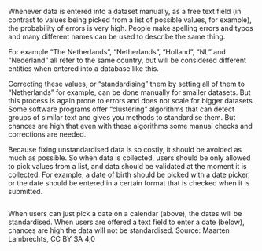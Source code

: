 Whenever data is entered into a dataset manually, as a free text field (in contrast to values being picked from a list of possible values, for example), the probability of errors is very high. People make spelling errors and typos and many different names can be used to describe the same thing.

For example “The Netherlands”, “Netherlands”, “Holland”, “NL” and “Nederland” all refer to the same country, but will be considered different entities when entered into a database like this.

Correcting these values, or “standardising” them by setting all of them to “Netherlands” for example, can be done manually for smaller datasets. But this process is again prone to errors and does not scale for bigger datasets. Some software programs offer “clustering” algorithms that can detect groups of similar text and gives you methods to standardise them. But chances are high that even with these algorithms some manual checks and corrections are needed.

Because fixing unstandardised data is so costly, it should be avoided as much as possible. So when data is collected, users should be only allowed to pick values from a list, and data should be validated at the moment it is collected. For example, a date of birth should be picked with a date picker, or the date should be entered in a certain format that is checked when it is submitted.

<p class='center'>
<img src='Pitfalls%20in%20data%20eb8fedacd9fb46a98a3c448baaa69495/datepicker.png' alt='' class='max-400' />
</p>

When users can just pick a date on a calendar (above), the dates will be standardised. When users are offered a text field to enter a date (below), chances are high the data will not be standardised. Source: Maarten Lambrechts, CC BY SA 4,0

<p class='center'>
<img src='Pitfalls%20in%20data%20eb8fedacd9fb46a98a3c448baaa69495/datefield.png' alt='' class='max-400' />
</p>